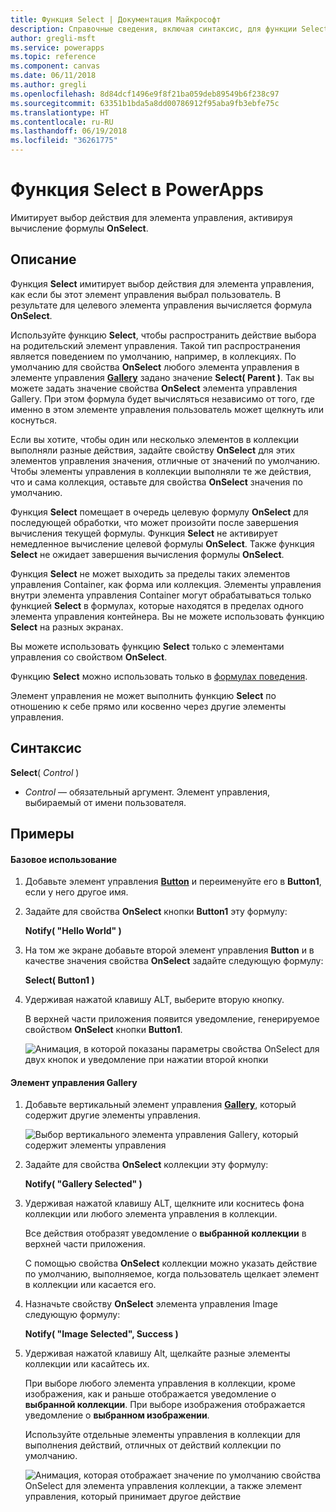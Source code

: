 ```yaml
---
title: Функция Select | Документация Майкрософт
description: Справочные сведения, включая синтаксис, для функции Select в PowerApps
author: gregli-msft
ms.service: powerapps
ms.topic: reference
ms.component: canvas
ms.date: 06/11/2018
ms.author: gregli
ms.openlocfilehash: 8d84dcf1496e9f8f21ba059deb89549b6f238c97
ms.sourcegitcommit: 63351b1bda5a8dd00786912f95aba9fb3ebfe75c
ms.translationtype: HT
ms.contentlocale: ru-RU
ms.lasthandoff: 06/19/2018
ms.locfileid: "36261775"
---
```

# <a name="select-function-in-powerapps"></a>Функция Select в PowerApps
Имитирует выбор действия для элемента управления, активируя вычисление формулы **OnSelect**.

## <a name="description"></a>Описание
Функция **Select** имитирует выбор действия для элемента управления, как если бы этот элемент управления выбрал пользователь. В результате для целевого элемента управления вычисляется формула **OnSelect**.

Используйте функцию **Select**, чтобы распространить действие выбора на родительский элемент управления. Такой тип распространения является поведением по умолчанию, например, в коллекциях. По умолчанию для свойства **OnSelect** любого элемента управления в элементе управления **[Gallery](../controls/control-gallery.md)** задано значение **Select( Parent )**. Так вы можете задать значение свойства **OnSelect** элемента управления Gallery. При этом формула будет вычисляться независимо от того, где именно в этом элементе управления пользователь может щелкнуть или коснуться.

Если вы хотите, чтобы один или несколько элементов в коллекции выполняли разные действия, задайте свойству **OnSelect** для этих элементов управления значения, отличные от значений по умолчанию. Чтобы элементы управления в коллекции выполняли те же действия, что и сама коллекция, оставьте для свойства **OnSelect** значения по умолчанию.

Функция **Select** помещает в очередь целевую формулу **OnSelect** для последующей обработки, что может произойти после завершения вычисления текущей формулы. Функция **Select** не активирует немедленное вычисление целевой формулы **OnSelect**. Также функция **Select** не ожидает завершения вычисления формулы **OnSelect**.

Функция **Select** не может выходить за пределы таких элементов управления Container, как форма или коллекция. Элементы управления внутри элемента управления Container могут обрабатываться только функцией **Select** в формулах, которые находятся в пределах одного элемента управления контейнера. Вы не можете использовать функцию **Select** на разных экранах.

Вы можете использовать функцию **Select** только с элементами управления со свойством **OnSelect**.

Функцию **Select** можно использовать только в [формулах поведения](../working-with-formulas-in-depth.md).

Элемент управления не может выполнить функцию **Select** по отношению к себе прямо или косвенно через другие элементы управления.

## <a name="syntax"></a>Синтаксис
**Select**( *Control* )

* *Control* — обязательный аргумент.  Элемент управления, выбираемый от имени пользователя.

## <a name="examples"></a>Примеры

#### <a name="basic-usage"></a>Базовое использование

1. Добавьте элемент управления **[Button](../controls/control-button.md)** и переименуйте его в **Button1**, если у него другое имя.

1. Задайте для свойства **OnSelect** кнопки **Button1** эту формулу:

    **Notify( "Hello World" )**

1. На том же экране добавьте второй элемент управления **Button** и в качестве значения свойства **OnSelect** задайте следующую формулу:

    **Select( Button1 )**

1. Удерживая нажатой клавишу ALT, выберите вторую кнопку.

    В верхней части приложения появится уведомление, генерируемое свойством **OnSelect** кнопки **Button1**.

    ![Анимация, в которой показаны параметры свойства OnSelect для двух кнопок и уведомление при нажатии второй кнопки](media/function-select/basic-select.gif)

#### <a name="gallery-control"></a>Элемент управления Gallery

1. Добавьте вертикальный элемент управления **[Gallery](../controls/control-gallery.md)**, который содержит другие элементы управления.

    ![Выбор вертикального элемента управления Gallery, который содержит элементы управления](media/function-select/select-gallery.png)

2. Задайте для свойства **OnSelect** коллекции эту формулу:
 
    **Notify( "Gallery Selected" )**

3. Удерживая нажатой клавишу ALT, щелкните или коснитесь фона коллекции или любого элемента управления в коллекции.

    Все действия отобразят уведомление о **выбранной коллекции** в верхней части приложения.

    С помощью свойства **OnSelect** коллекции можно указать действие по умолчанию, выполняемое, когда пользователь щелкает элемент в коллекции или касается его.

5. Назначьте свойству **OnSelect** элемента управления Image следующую формулу:

    **Notify( "Image Selected", Success )**

6. Удерживая нажатой клавишу Alt, щелкайте разные элементы коллекции или касайтесь их.

    При выборе любого элемента управления в коллекции, кроме изображения, как и раньше отображается уведомление о **выбранной коллекции**. При выборе изображения отображается уведомление о **выбранном изображении**.
 
    Используйте отдельные элементы управления в коллекции для выполнения действий, отличных от действий коллекции по умолчанию.

    ![Анимация, которая отображает значение по умолчанию свойства OnSelect для элемента управления коллекции, а также элемент управления, который принимает другое действие](media/function-select/gallery-select.gif)
